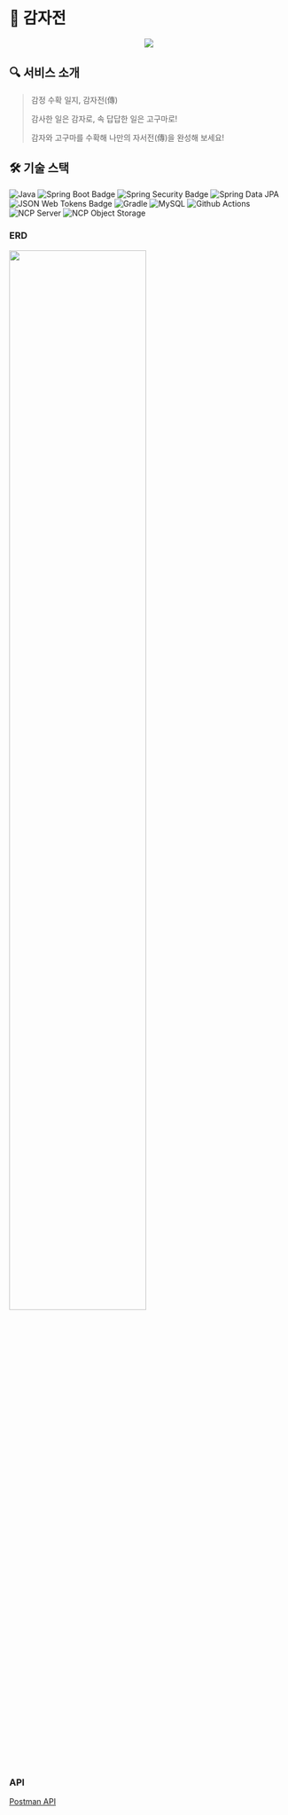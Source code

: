 # 🥔 감자전

<div align="center">
  <img src="https://github.com/gamjajeon15/gamjajeon-server/assets/44048622/954674ae-fe91-43e8-aaa9-18e1cbca3e06" />
</div>

## 🔍 서비스 소개

> 감정 수확 일지, 감자전(傳) 
> 
> 감사한 일은 감자로, 속 답답한 일은 고구마로!
> 
> 감자와 고구마를 수확해 나만의 자서전(傳)을 완성해 보세요!

## 🛠️ 기술 스택

![Java](https://img.shields.io/badge/Java-FC4C02?style=flat-square&logo=java&logoColor=white&style=flat)
![Spring Boot Badge](https://img.shields.io/badge/Spring%20Boot-6DB33F?logo=springboot&logoColor=fff&style=flat)
![Spring Security Badge](https://img.shields.io/badge/Spring%20Security-6DB33F?logo=springsecurity&logoColor=fff&style=flat)
![Spring Data JPA](https://img.shields.io/badge/Spring%20Data%20JPA-0078D4?style=flat-square&logo=Spring%20Data%20JPA&logoColor=white&style=flat)
![JSON Web Tokens Badge](https://img.shields.io/badge/JSON%20Web%20Tokens-000?logo=jsonwebtokens&logoColor=fff&style=flat)
![Gradle](https://img.shields.io/badge/gradle-02303A?logo=gradle)
![MySQL](https://img.shields.io/badge/MySQL-2AB1AC?style=flat&logo=MySQL&logoColor=white)
![Github Actions](https://img.shields.io/badge/Github%20Actions-2AB1AC?style=flat-square&logo=github&logoColor=white&style=flat)
![NCP Server](https://img.shields.io/badge/NCP%20Server-FC4C02?&style=flat&color=yellow)
![NCP Object Storage](https://img.shields.io/badge/NCP%20Object%20Storage-FC4C02?&style=flat&color=yellow)

### ERD

<img src="https://github.com/gamjajeon15/gamjajeon-server/assets/44048622/7e3bef10-a1ce-496a-91a4-3110498d405d" style="width: 70%">

### API
[Postman API](https://documenter.getpostman.com/view/7393945/2s93m7X2cK)